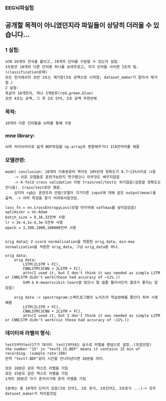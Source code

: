 ### EEG뇌파실험

## 공개할 목적이 아니였던지라 파일들이 상당히 더러울 수 있습니다...

### 1 실험:
    뇌에 16개의 전극을 붙이고, 10개의 단어를 구분할 수 있는지 실험.
    3초동안 10개의 다른 단어중 하나를 보여주었고, 각각 단어들 사이엔 3초의 텀.(classification문제)
    모든 전극에서의 초반 3초는 제거함(3초 공백으로 시작함; dataset_maker가 알아서 제거함.)
    2 실험:
    똑같이 16개전극, 허나 3개분류(red,green,blue)
    초반 4초는 공백, 그 후 2초 단어, 2초 공백 무한반복
### 목적: 
    10개의 다른 단어들을 뇌파를 통해 구분

### mne library:
    뇌파 라이브러리로 쉽게 BDF파일을 np.array로 변환해주거나 ICA전처리를 해줌 


### 모델관련:
    model conclusion: 10개의 다중분류라 찍어도 10%인데 정확도가 9.7~13%사이로 나옴 
        -> 쉬운 모델들로 훈련가능한지 연구했으나 아무것도 배우지않음
        -> K-fold cross validation 이랑 train/val/test는 하지않음(검증할 정확도도 안나옴). train/test로만 했음.
        심지어 rgb는 훈련조차 안됨(모델이 각기다른 input에 대해 같은 output(mean)을 출력. -> 아마 특징을 찾기 어려워서일것임.

    loss_fn = nn.CrossEntropyLoss(모델 마지막에 softmax를 넣지않았음)
    optimizer = nn.Adam
    batch_size = 8,16,32전부 사용
    lr = 3e-4,1e-4,3e-5전부 사용
    epoch = 3,300,1000,100000전부 사용


    orig data는 Z-score normalization을 적용한 orig_data, min-max normalization을 적용한 orig_data, 그냥 orig_data중 하나. 

    orig data:
        orig data:
            LSTM(2LSTM + FC),
            CNNLSTM(3CNN + 2LSTM + FC),
            attn(I used it, but I don't think it was needed as simple LSTM or CNNLSTM didn't work(those had accuracy of ~11%.))
            SVM & K-mean(scikit-learn껄 썼으나 잘 쓸줄 몰라서인지 결과가 좋지는 않았음)

        orig data -> spectrogram:스팩트로그램이 노이즈의 학습방해를 줄인다 하여 사용해봄
            LSTM(2LSTM + FC),
            CNNLSTM(3CNN + 2LSTM + FC),
            attn(I used it, but I don't think it was needed as simple LSTM or CNNLSTM didn't work(cuz those had accuracy of ~11%.))

    


### 데이터와 라벨의 형식:
    test5부터test17가 데이터. test1부터4는 실수로 라벨을 랜덤으로 설정..(포함안함)
    the number "15" in "test5_15.BDF" means it contains 15 min of recording. (sample rate:100)
    만약 "test7.BDF"같이 시간을 안나타낸다면 10분을 의미. 

    모든 10분은 같은 텍스트 라벨을 가짐
    모든 15분도 같은 텍스트 라벨을 가짐
    1개의 30분은 자기 혼자이기에 혼자 라벨을 가짐

    1분에는 총 10개의 단어가 있음(3초 단어1, 3초 휴식, 3초단어2, 3초휴식 ...)-> 모두 dataset_maker가 처리할것임
